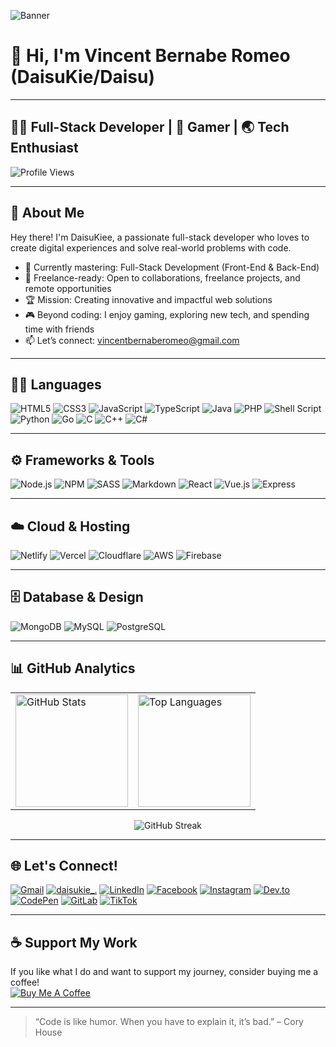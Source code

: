 ![Banner](https://media.discordapp.net/attachments/936614235595763724/1415339077468815401/Black_and_Yellow_Web_Developer_LinkedIn_Banner_1.png?ex=68c2d8bb&is=68c1873b&hm=507e93464a0904f9d80fa52b2760db4c1097948f3b3fc10d84e5fbcb0f8cc54e&=&format=webp&quality=lossless&width=1860&height=465)

# 👋 Hi, I'm Vincent Bernabe Romeo (DaisuKie/Daisu)

---

## 🧑‍💻 Full-Stack Developer | 🚀 Gamer | 🌏 Tech Enthusiast

![Profile Views](https://komarev.com/ghpvc/?username=DaisuKiee&color=brightgreen)

---

## 📝 About Me

Hey there! I'm DaisuKiee, a passionate full-stack developer who loves to create digital experiences and solve real-world problems with code.

- 🎯 Currently mastering: Full-Stack Development (Front-End & Back-End)
- 💼 Freelance-ready: Open to collaborations, freelance projects, and remote opportunities
- 🏆 Mission: Creating innovative and impactful web solutions
- 🎮 Beyond coding: I enjoy gaming, exploring new tech, and spending time with friends
- 📫 Let’s connect: vincentbernaberomeo@gmail.com

---

## 🧑‍💻 Languages
![HTML5](https://img.shields.io/badge/-HTML5-E34F26?style=flat&logo=html5&logoColor=white)
![CSS3](https://img.shields.io/badge/-CSS3-1572B6?style=flat&logo=css3&logoColor=white)
![JavaScript](https://img.shields.io/badge/-JavaScript-F7DF1E?style=flat&logo=javascript&logoColor=black)
![TypeScript](https://img.shields.io/badge/-TypeScript-3178C6?style=flat&logo=typescript&logoColor=white)
![Java](https://img.shields.io/badge/-Java-007396?style=flat&logo=java&logoColor=white)
![PHP](https://img.shields.io/badge/-PHP-777BB4?style=flat&logo=php&logoColor=white)
![Shell Script](https://img.shields.io/badge/-Shell%20Script-4EAA25?style=flat&logo=gnu-bash&logoColor=white)
![Python](https://img.shields.io/badge/-Python-3776AB?style=flat&logo=python&logoColor=white)
![Go](https://img.shields.io/badge/-Go-00ADD8?style=flat&logo=go&logoColor=white)
![C](https://img.shields.io/badge/-C-A8B9CC?style=flat&logo=c&logoColor=white)
![C++](https://img.shields.io/badge/-C++-00599C?style=flat&logo=c%2B%2B&logoColor=white)
![C#](https://img.shields.io/badge/-C%23-239120?style=flat&logo=c-sharp&logoColor=white)

---

## ⚙️ Frameworks & Tools
![Node.js](https://img.shields.io/badge/-Node.js-339933?style=flat&logo=nodedotjs&logoColor=white)
![NPM](https://img.shields.io/badge/-NPM-CB3837?style=flat&logo=npm&logoColor=white)
![SASS](https://img.shields.io/badge/-SASS-CC6699?style=flat&logo=sass&logoColor=white)
![Markdown](https://img.shields.io/badge/-Markdown-000000?style=flat&logo=markdown&logoColor=white)
![React](https://img.shields.io/badge/-React-61DAFB?style=flat&logo=react&logoColor=black)
![Vue.js](https://img.shields.io/badge/-Vue.js-4FC08D?style=flat&logo=vue.js&logoColor=white)
![Express](https://img.shields.io/badge/-Express-000000?style=flat&logo=express&logoColor=white)

---

## ☁️ Cloud & Hosting
![Netlify](https://img.shields.io/badge/-Netlify-00C7B7?style=flat&logo=netlify&logoColor=white)
![Vercel](https://img.shields.io/badge/-Vercel-000000?style=flat&logo=vercel&logoColor=white)
![Cloudflare](https://img.shields.io/badge/-Cloudflare-F38020?style=flat&logo=cloudflare&logoColor=white)
![AWS](https://img.shields.io/badge/-AWS-232F3E?style=flat&logo=amazon-aws&logoColor=white)
![Firebase](https://img.shields.io/badge/-Firebase-FFCA28?style=flat&logo=firebase&logoColor=white)

---

## 🗄️ Database & Design
![MongoDB](https://img.shields.io/badge/-MongoDB-47A248?style=flat&logo=mongodb&logoColor=white)
![MySQL](https://img.shields.io/badge/-MySQL-4479A1?style=flat&logo=mysql&logoColor=white)
![PostgreSQL](https://img.shields.io/badge/-PostgreSQL-336791?style=flat&logo=postgresql&logoColor=white)

---

## 📊 GitHub Analytics

<table>
  <tr>
    <td>
      <img src="https://github-readme-stats.vercel.app/api?username=DaisuKiee&show_icons=true&theme=github_dark&hide_title=true" alt="GitHub Stats" height="180" />
    </td>
    <td>
      <img src="https://github-readme-stats.vercel.app/api/top-langs/?username=DaisuKiee&layout=compact&theme=github_dark" alt="Top Languages" height="180" />
    </td>
  </tr>
</table>

<p align="center">
  <img src="https://github-readme-streak-stats.herokuapp.com/?user=DaisuKiee&theme=github-dark" alt="GitHub Streak" />
</p>

---

## 🌐 Let's Connect!

[![Gmail](https://img.shields.io/badge/-Gmail-EA4335?style=flat&logo=gmail&logoColor=white)](mailto:vincentbernaberomeo@gmail.com)
[![daisukie_.](https://img.shields.io/badge/-Discord-5865F2?style=flat&logo=discord&logoColor=white)](#)
[![LinkedIn](https://img.shields.io/badge/-LinkedIn-0A66C2?style=flat&logo=linkedin&logoColor=white)](https://www.linkedin.com/in/vincent-romeo-11abba383/)
[![Facebook](https://img.shields.io/badge/-Facebook-1877F2?style=flat&logo=facebook&logoColor=white)](https://facebook.com/calnboss)
[![Instagram](https://img.shields.io/badge/-Instagram-E4405F?style=flat&logo=instagram&logoColor=white)](https://www.instagram.com/daisukiei/)
[![Dev.to](https://img.shields.io/badge/-Dev.to-0A0A0A?style=flat&logo=devdotto&logoColor=white)](https://dev.to/codewithdaisukie)
[![CodePen](https://img.shields.io/badge/-CodePen-000000?style=flat&logo=codepen&logoColor=white)](https://codepen.io/Vincent-Romeo)
[![GitLab](https://img.shields.io/badge/-GitLab-FC6D26?style=flat&logo=gitlab&logoColor=white)](https://gitlab.com/DaisuKiee)
[![TikTok](https://img.shields.io/badge/-TikTok-010101?style=flat&logo=tiktok&logoColor=white)](https://www.tiktok.com/@daisukiiee?is_from_webapp=1&sender_device=pc)

---

## ☕ Support My Work

If you like what I do and want to support my journey, consider buying me a coffee!  
[![Buy Me A Coffee](https://img.shields.io/badge/-Buy%20Me%20A%20Coffee-FFDD00?style=flat&logo=buy-me-a-coffee&logoColor=black)](https://buymeacoffee.com/vincentberh?new=1)

---

> “Code is like humor. When you have to explain it, it’s bad.” – Cory House
